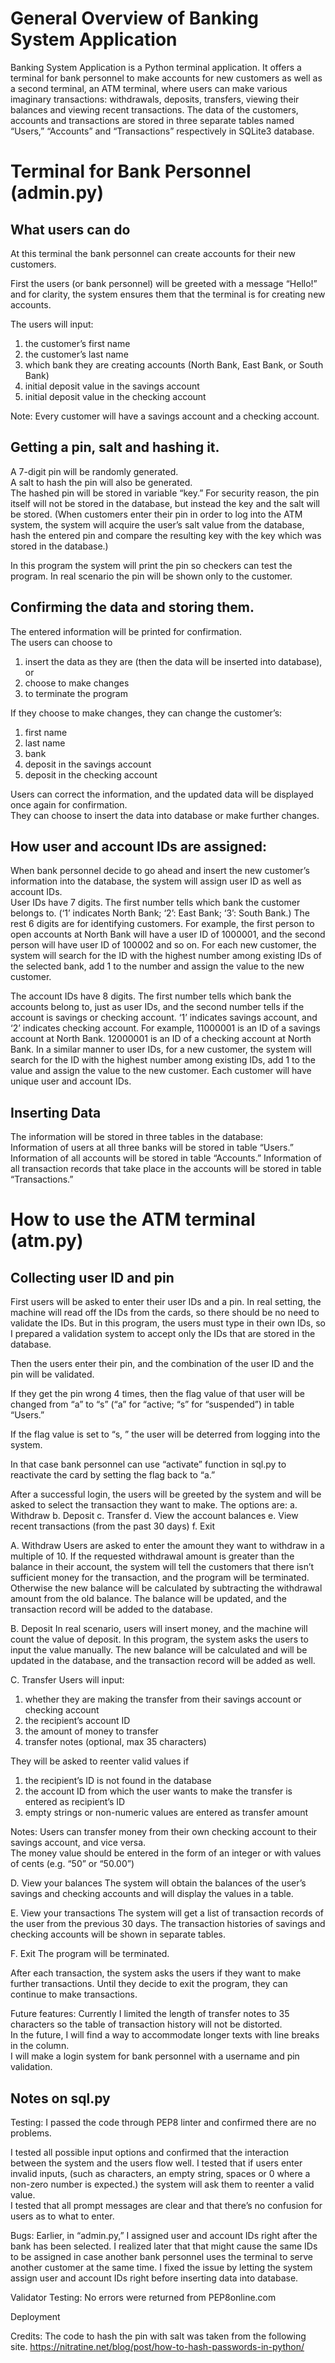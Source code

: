 # General Overview of Banking System Application

Banking System Application is a Python terminal application.  It offers a terminal for bank personnel to make accounts for new customers as well as a second terminal, an ATM terminal, where users can make various imaginary transactions: withdrawals, deposits, transfers, viewing their balances and viewing recent transactions.  The data of the customers, accounts and transactions are stored in three separate tables named “Users,” “Accounts” and “Transactions” respectively in SQLite3 database. 

# Terminal for Bank Personnel (admin.py)
## What users can do
At this terminal the bank personnel can create accounts for their new customers.  

First the users (or bank personnel) will be greeted with a message “Hello!” and for clarity, the system ensures them that the terminal is for creating new accounts.  

The users will input:
1)  the customer’s first name
2)  the customer’s last name 
3)  which bank they are creating accounts (North Bank, East Bank, or South Bank)
4)  initial deposit value in the savings account
5)  initial deposit value in the checking account

Note: Every customer will have a savings account and a checking account.

## Getting a pin, salt and hashing it.
A 7-digit pin will be randomly generated.  
A salt to hash the pin will also be generated.  
The hashed pin will be stored in variable “key.”
For security reason, the pin itself will not be stored in the database, but instead the key and the salt will be stored.
(When customers enter their pin in order to log into the ATM system, the system will acquire the user’s salt value from the database, hash the entered pin and compare the resulting key with the key which was stored in the database.)  

In this program the system will print the pin so checkers can test the program.
In real scenario the pin will be shown only to the customer.  

## Confirming the data and storing them.
The entered information will be printed for confirmation.  
The users can choose to 
1)  insert the data as they are (then the data will be inserted into database), or
2)  choose to make changes
3)  to terminate the program 

If they choose to make changes, they can change the customer’s:
1)  first name
2)  last name
3)  bank
4)  deposit in the savings account 
5)  deposit in the checking account

Users can correct the information, and the updated data will be displayed once again for confirmation.  
They can choose to insert the data into database or make further changes.

## How user and account IDs are assigned:
When bank personnel decide to go ahead and insert the new customer’s information into the database, the system will assign user ID as well as account IDs.  
User IDs have 7 digits.  The first number tells which bank the customer belongs to.  (‘1’ indicates North Bank; ‘2’: East Bank; ‘3’: South Bank.)  The rest 6 digits are for identifying customers.  For example, the first person to open accounts at North Bank will have a user ID of 1000001, and the second person will have user ID of 100002 and so on.  For each new customer, the system will search for the ID with the highest number among existing IDs of the selected bank, add 1 to the number and assign the value to the new customer.

The account IDs have 8 digits.  The first number tells which bank the accounts belong to, just as user IDs, and the second number tells if the account is savings or checking account.  ‘1’ indicates savings account, and ‘2’ indicates checking account.  For example, 11000001 is an ID of a savings account at North Bank.  12000001 is an ID of a checking account at North Bank.  In a similar manner to user IDs, for a new customer, the system will search for the ID with the highest number among existing IDs, add 1 to the value and assign the value to the new customer. 
Each customer will have unique user and account IDs.  


## Inserting Data
The information will be stored in three tables in the database:  
Information of users at all three banks will be stored in table “Users.” 
Information of all accounts will be stored in table “Accounts.” 
Information of all transaction records that take place in the accounts will be stored in table “Transactions.” 

# How to use the ATM terminal (atm.py)

## Collecting user ID and pin
First users will be asked to enter their user IDs and a pin.  In real setting, the machine will read off the IDs from the cards, so there should be no need to validate the IDs.  But in this program, the users must type in their own IDs, so I prepared a validation system to accept only the IDs that are stored in the database.

Then the users enter their pin, and the combination of the user ID and the pin will be validated.

If they get the pin wrong 4 times, then the flag value of that user will be changed from “a” to “s” (“a” for “active; “s” for “suspended”) in table “Users.”

If the flag value is set to “s, ” the user will be deterred from logging into the system.  

In that case bank personnel can use “activate” function in sql.py to reactivate the card by setting the flag back to “a.”  

After a successful login, the users will be greeted by the system and will be asked to select the transaction they want to make.  The options are:
a.  Withdraw
b.  Deposit
c.  Transfer
d.  View the account balances
e.  View recent transactions (from the past 30 days)
f.  Exit

A. Withdraw
Users are asked to enter the amount they want to withdraw in a multiple of 10.
If the requested withdrawal amount is greater than the balance in their account, the system will tell the customers that there isn’t sufficient money for the transaction, and the program will be terminated.  
Otherwise the new balance will be calculated by subtracting the withdrawal amount from the old balance.
The balance will be updated, and the transaction record will be added to the database.  

B. Deposit
In real scenario, users will insert money, and the machine will count the value of deposit.  In this program, the system asks the users to input the value manually. 
The new balance will be calculated and will be updated in the database, and the transaction record will be added as well.

C. Transfer
Users will input:
1) whether they are making the transfer from their savings account or checking account
2) the recipient’s account ID 
3) the amount of money to transfer 
4) transfer notes (optional, max 35 characters)

They will be asked to reenter valid values if 
1)  the recipient’s ID is not found in the database
2)  the account ID from which the user wants to make the transfer is entered as recipient’s ID
3)  empty strings or non-numeric values are entered as transfer amount

Notes: Users can transfer money from their own checking account to their savings account, and vice versa.  
The money value should be entered in the form of an integer or with values of cents (e.g. “50” or “50.00”)

D. View your balances
The system will obtain the balances of the user’s savings and checking accounts and will display the values in a table.  

E. View your transactions
The system will get a list of transaction records of the user from the previous 30 days.  The transaction histories of savings and checking accounts will be shown in separate tables.

F. Exit
The program will be terminated.  

After each transaction, the system asks the users if they want to make further transactions.  Until they decide to exit the program, they can continue to make transactions.  

Future features:
Currently I limited the length of transfer notes to 35 characters so the table of transaction history will not be distorted.  
In the future, I will find a way to accommodate longer texts with line breaks in the column.  
I will make a login system for bank personnel with a username and pin validation.

## Notes on sql.py



Testing:
I passed the code through PEP8 linter and confirmed there are no problems.

I tested all possible input options and confirmed that the interaction between the system and the users flow well.
I tested that if users enter invalid inputs, (such as characters, an empty string, spaces or 0 where a non-zero number is expected.) the system will ask them to reenter a valid value.  
I tested that all prompt messages are clear and that there’s no confusion for users as to what to enter.  

Bugs:
Earlier, in “admin.py,” I assigned user and account IDs right after the bank has been selected.  I realized later that that might cause the same IDs to be assigned in case another bank personnel uses the terminal to serve another customer at the same time.  I fixed the issue by letting the system assign user and account IDs right before inserting data into database.  

Validator Testing: 
No errors were returned from PEP8online.com

Deployment

Credits:
The code to hash the pin with salt was taken from the following site.
https://nitratine.net/blog/post/how-to-hash-passwords-in-python/


